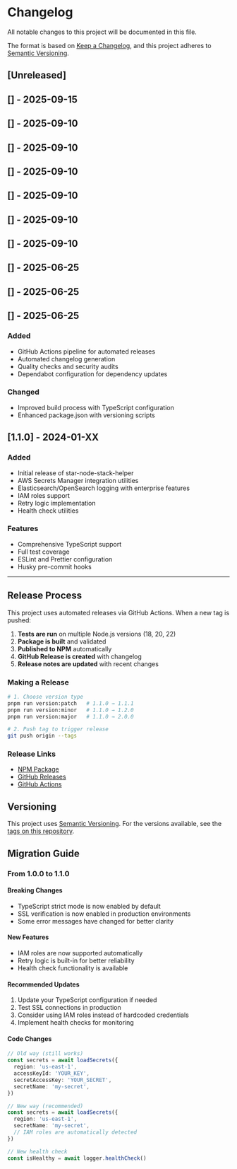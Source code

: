 # Changelog

All notable changes to this project will be documented in this file.

The format is based on [Keep a Changelog](https://keepachangelog.com/en/1.0.0/),
and this project adheres to [Semantic Versioning](https://semver.org/spec/v2.0.0.html).

## [Unreleased]

## [] - 2025-09-15

## [] - 2025-09-10

## [] - 2025-09-10

## [] - 2025-09-10

## [] - 2025-09-10

## [] - 2025-09-10

## [] - 2025-09-10

## [] - 2025-06-25

## [] - 2025-06-25

## [] - 2025-06-25

### Added

- GitHub Actions pipeline for automated releases
- Automated changelog generation
- Quality checks and security audits
- Dependabot configuration for dependency updates

### Changed

- Improved build process with TypeScript configuration
- Enhanced package.json with versioning scripts

## [1.1.0] - 2024-01-XX

### Added

- Initial release of star-node-stack-helper
- AWS Secrets Manager integration utilities
- Elasticsearch/OpenSearch logging with enterprise features
- IAM roles support
- Retry logic implementation
- Health check utilities

### Features

- Comprehensive TypeScript support
- Full test coverage
- ESLint and Prettier configuration
- Husky pre-commit hooks

---

## Release Process

This project uses automated releases via GitHub Actions. When a new tag is pushed:

1. **Tests are run** on multiple Node.js versions (18, 20, 22)
2. **Package is built** and validated
3. **Published to NPM** automatically
4. **GitHub Release is created** with changelog
5. **Release notes are updated** with recent changes

### Making a Release

```bash
# 1. Choose version type
pnpm run version:patch   # 1.1.0 → 1.1.1
pnpm run version:minor   # 1.1.0 → 1.2.0
pnpm run version:major   # 1.1.0 → 2.0.0

# 2. Push tag to trigger release
git push origin --tags
```

### Release Links

- [NPM Package](https://www.npmjs.com/package/star-node-stack-helper)
- [GitHub Releases](https://github.com/starbem/star-node-stack-helper/releases)
- [GitHub Actions](https://github.com/starbem/star-node-stack-helper/actions)

## Versioning

This project uses [Semantic Versioning](https://semver.org/). For the versions available, see the [tags on this repository](https://github.com/starbem/star-node-stack-helper/tags).

## Migration Guide

### From 1.0.0 to 1.1.0

#### Breaking Changes

- TypeScript strict mode is now enabled by default
- SSL verification is now enabled in production environments
- Some error messages have changed for better clarity

#### New Features

- IAM roles are now supported automatically
- Retry logic is built-in for better reliability
- Health check functionality is available

#### Recommended Updates

1. Update your TypeScript configuration if needed
2. Test SSL connections in production
3. Consider using IAM roles instead of hardcoded credentials
4. Implement health checks for monitoring

#### Code Changes

```typescript
// Old way (still works)
const secrets = await loadSecrets({
  region: 'us-east-1',
  accessKeyId: 'YOUR_KEY',
  secretAccessKey: 'YOUR_SECRET',
  secretName: 'my-secret',
})

// New way (recommended)
const secrets = await loadSecrets({
  region: 'us-east-1',
  secretName: 'my-secret',
  // IAM roles are automatically detected
})

// New health check
const isHealthy = await logger.healthCheck()
```
